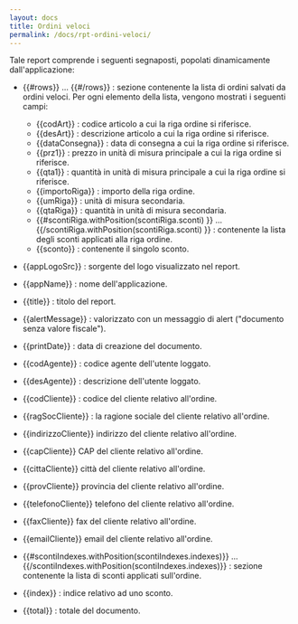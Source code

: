 ```yaml
---
layout: docs
title: Ordini veloci
permalink: /docs/rpt-ordini-veloci/
---
```


Tale report comprende i seguenti segnaposti, popolati dinamicamente dall'applicazione:

* \{\{#rows\}\} ... \{\{#/rows\}\} : sezione contenente la lista di ordini salvati da ordini veloci. Per ogni elemento della lista, vengono mostrati i seguenti campi:
    * \{\{codArt\}\} : codice articolo a cui la riga ordine si riferisce.
    * \{\{desArt\}\} :  descrizione articolo a cui la riga ordine si riferisce.
    * \{\{dataConsegna\}\} :  data di consegna a cui la riga ordine si riferisce.
    * \{\{prz1\}\} :  prezzo in unità di misura principale a cui la riga ordine si riferisce.
    * \{\{qta1\}\} :  quantità in unità di misura principale a cui la riga ordine si riferisce.
    * \{\{importoRiga\}\} : importo della riga ordine.
    * \{\{umRiga\}\} : unità di misura secondaria.
    * \{\{qtaRiga\}\} : quantità in unità di misura secondaria.
    * \{\{#scontiRiga.withPosition(scontiRiga.sconti) \}\} ... \{\{/scontiRiga.withPosition(scontiRiga.sconti) \}\} : contenente la lista degli sconti applicati alla riga ordine.
    * \{\{sconto\}\} : contenente il singolo sconto.

* \{\{appLogoSrc\}\} : sorgente del logo visualizzato nel report.
* \{\{appName\}\} : nome dell'applicazione.
* \{\{title\}\} : titolo del report.
* \{\{alertMessage\}\} : valorizzato con un messaggio di alert ("documento senza valore fiscale").
* \{\{printDate\}\} : data di creazione del documento.
* \{\{codAgente\}\} : codice agente dell'utente loggato.
* \{\{desAgente\}\} : descrizione dell'utente loggato.
* \{\{codCliente\}\} : codice del cliente relativo all'ordine.
* \{\{ragSocCliente\}\} : la ragione sociale del cliente relativo all'ordine.
* \{\{indirizzoCliente\}\}  indirizzo del cliente relativo all'ordine.
* \{\{capCliente\}\}  CAP del cliente relativo all'ordine.
* \{\{cittaCliente\}\}  città del cliente relativo all'ordine.
* \{\{provCliente\}\}  provincia del cliente relativo all'ordine.
* \{\{telefonoCliente\}\}  telefono del cliente relativo all'ordine.
* \{\{faxCliente\}\}  fax del cliente relativo all'ordine.
* \{\{emailCliente\}\}  email del cliente relativo all'ordine.
* \{\{#scontiIndexes.withPosition(scontiIndexes.indexes)\}\} ... \{\{/scontiIndexes.withPosition(scontiIndexes.indexes)\}\} : sezione contenente la lista di sconti applicati sull'ordine.
* \{\{index\}\} : indice relativo ad uno sconto.
* \{\{total\}\} : totale del documento.
